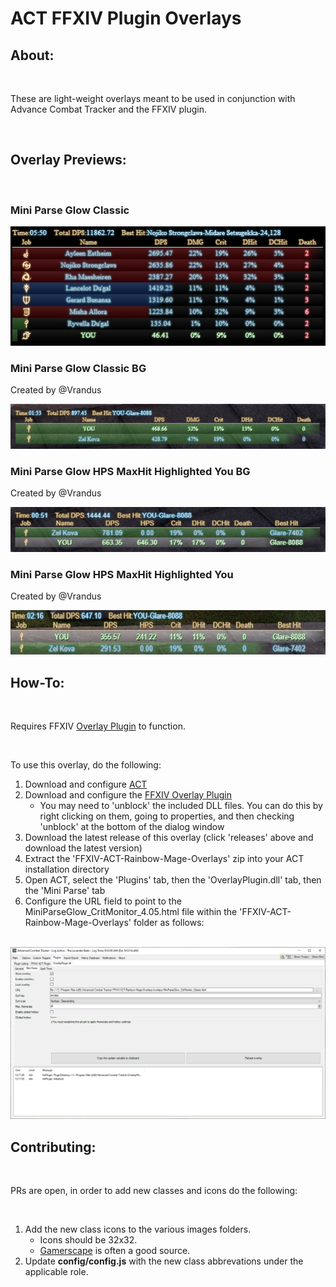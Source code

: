# ACT FFXIV Plugin Overlays

## About:

<br>

These are light-weight overlays meant to be used in conjunction with Advance Combat Tracker and the FFXIV plugin.

<br>

## Overlay Previews:
<br>

### Mini Parse Glow Classic

<img src="./images/preview/MPG_CritMonitor_Preview.jpg"/>

### Mini Parse Glow Classic BG
Created by @Vrandus

<img src="./images/preview/MiniParseGlow_CritMonitor_Classic_BG.png"/>

### Mini Parse Glow HPS MaxHit Highlighted You BG
Created by @Vrandus

<img src="./images/preview/MiniParseGlow_HPS_MaxHit_HighlightedYou_BG.png"/>

### Mini Parse Glow HPS MaxHit Highlighted You 
Created by @Vrandus

<img src="./images/preview/MiniParseGlow_HPS_MaxHit_HighlightedYou.png"/>

<br>

## How-To:

<br>

Requires FFXIV [Overlay Plugin](https://github.com/RainbowMage/OverlayPlugin) to function.

<br>

To use this overlay, do the following:
1. Download and configure [ACT](https://advancedcombattracker.com/download.php)
2. Download and configure the [FFXIV Overlay Plugin](https://github.com/RainbowMage/OverlayPlugin/blob/master/README-en.md)
   * You may need to 'unblock' the included DLL files. You can do this by right clicking on them, going to properties, and then checking 'unblock' at the bottom of the dialog window
3. Download the latest release of this overlay (click 'releases' above and download the latest version)
4. Extract the 'FFXIV-ACT-Rainbow-Mage-Overlays' zip into your ACT installation directory
5. Open ACT, select the 'Plugins' tab, then the 'OverlayPlugin.dll' tab, then the 'Mini Parse' tab
6. Configure the URL field to point to the MiniParseGlow_CritMonitor_4.05.html file within the 'FFXIV-ACT-Rainbow-Mage-Overlays' folder as follows:

<br>

<img src="./images/preview/act_miniparse_glow_config.png"/>

<br>


## Contributing:

<br>

PRs are open, in order to add new classes and icons do the following:

<br>

1. Add the new class icons to the various images folders. 
   * Icons should be 32x32.
   * [Gamerscape](https://ffxiv.gamerescape.com/wiki/Dictionary_of_Icons) is often a good source.
2. Update **config/config.js** with the new class abbrevations under the applicable role.
